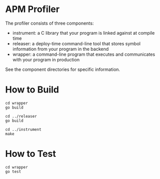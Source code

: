 # APM Profiler

The profiler consists of three components:

- instrument: a C library that your program is linked against at
  compile time
- releaser: a deploy-time command-line tool that stores symbol information
  from your program in the backend
- wrapper: a command-line program that executes and communicates with your
  program in production

See the component directories for specific information.

# How to Build

	cd wrapper
	go build

	cd ../releaser
	go build

	cd ../instrument
	make

# How to Test

	cd wrapper
	go test

